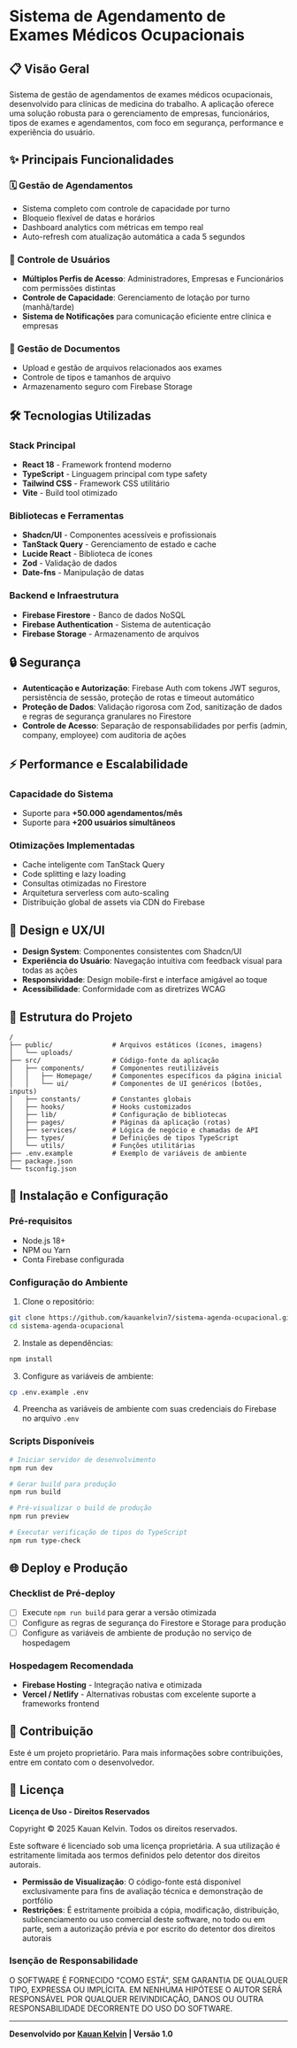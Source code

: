 # Sistema de Agendamento de Exames Médicos Ocupacionais

## 📋 Visão Geral

Sistema de gestão de agendamentos de exames médicos ocupacionais, desenvolvido para clínicas de medicina do trabalho. A aplicação oferece uma solução robusta para o gerenciamento de empresas, funcionários, tipos de exames e agendamentos, com foco em segurança, performance e experiência do usuário.

## ✨ Principais Funcionalidades

### 🗓️ Gestão de Agendamentos
- Sistema completo com controle de capacidade por turno
- Bloqueio flexível de datas e horários
- Dashboard analytics com métricas em tempo real
- Auto-refresh com atualização automática a cada 5 segundos

### 👥 Controle de Usuários
- **Múltiplos Perfis de Acesso**: Administradores, Empresas e Funcionários com permissões distintas
- **Controle de Capacidade**: Gerenciamento de lotação por turno (manhã/tarde)
- **Sistema de Notificações** para comunicação eficiente entre clínica e empresas

### 📄 Gestão de Documentos
- Upload e gestão de arquivos relacionados aos exames
- Controle de tipos e tamanhos de arquivo
- Armazenamento seguro com Firebase Storage

## 🛠️ Tecnologias Utilizadas

### Stack Principal
- **React 18** - Framework frontend moderno
- **TypeScript** - Linguagem principal com type safety
- **Tailwind CSS** - Framework CSS utilitário
- **Vite** - Build tool otimizado

### Bibliotecas e Ferramentas
- **Shadcn/UI** - Componentes acessíveis e profissionais
- **TanStack Query** - Gerenciamento de estado e cache
- **Lucide React** - Biblioteca de ícones
- **Zod** - Validação de dados
- **Date-fns** - Manipulação de datas

### Backend e Infraestrutura
- **Firebase Firestore** - Banco de dados NoSQL
- **Firebase Authentication** - Sistema de autenticação
- **Firebase Storage** - Armazenamento de arquivos

## 🔒 Segurança

- **Autenticação e Autorização**: Firebase Auth com tokens JWT seguros, persistência de sessão, proteção de rotas e timeout automático
- **Proteção de Dados**: Validação rigorosa com Zod, sanitização de dados e regras de segurança granulares no Firestore
- **Controle de Acesso**: Separação de responsabilidades por perfis (admin, company, employee) com auditoria de ações

## ⚡ Performance e Escalabilidade

### Capacidade do Sistema
- Suporte para **+50.000 agendamentos/mês**
- Suporte para **+200 usuários simultâneos**

### Otimizações Implementadas
- Cache inteligente com TanStack Query
- Code splitting e lazy loading
- Consultas otimizadas no Firestore
- Arquitetura serverless com auto-scaling
- Distribuição global de assets via CDN do Firebase

## 🎨 Design e UX/UI

- **Design System**: Componentes consistentes com Shadcn/UI
- **Experiência do Usuário**: Navegação intuitiva com feedback visual para todas as ações
- **Responsividade**: Design mobile-first e interface amigável ao toque
- **Acessibilidade**: Conformidade com as diretrizes WCAG

## 📁 Estrutura do Projeto

```
/
├── public/               # Arquivos estáticos (ícones, imagens)
│   └── uploads/
├── src/                  # Código-fonte da aplicação
│   ├── components/       # Componentes reutilizáveis
│   │   ├── Homepage/     # Componentes específicos da página inicial
│   │   └── ui/           # Componentes de UI genéricos (botões, inputs)
│   ├── constants/        # Constantes globais
│   ├── hooks/            # Hooks customizados
│   ├── lib/              # Configuração de bibliotecas
│   ├── pages/            # Páginas da aplicação (rotas)
│   ├── services/         # Lógica de negócio e chamadas de API
│   ├── types/            # Definições de tipos TypeScript
│   └── utils/            # Funções utilitárias
├── .env.example          # Exemplo de variáveis de ambiente
├── package.json
└── tsconfig.json
```

## 🚀 Instalação e Configuração

### Pré-requisitos
- Node.js 18+
- NPM ou Yarn
- Conta Firebase configurada

### Configuração do Ambiente

1. Clone o repositório:
```bash
git clone https://github.com/kauankelvin7/sistema-agenda-ocupacional.git
cd sistema-agenda-ocupacional
```

2. Instale as dependências:
```bash
npm install
```

3. Configure as variáveis de ambiente:
```bash
cp .env.example .env
```

4. Preencha as variáveis de ambiente com suas credenciais do Firebase no arquivo `.env`

### Scripts Disponíveis

```bash
# Iniciar servidor de desenvolvimento
npm run dev

# Gerar build para produção
npm run build

# Pré-visualizar o build de produção
npm run preview

# Executar verificação de tipos do TypeScript
npm run type-check
```

## 🌐 Deploy e Produção

### Checklist de Pré-deploy
- [ ] Execute `npm run build` para gerar a versão otimizada
- [ ] Configure as regras de segurança do Firestore e Storage para produção
- [ ] Configure as variáveis de ambiente de produção no serviço de hospedagem

### Hospedagem Recomendada
- **Firebase Hosting** - Integração nativa e otimizada
- **Vercel / Netlify** - Alternativas robustas com excelente suporte a frameworks frontend

## 🤝 Contribuição

Este é um projeto proprietário. Para mais informações sobre contribuições, entre em contato com o desenvolvedor.

## 📄 Licença

**Licença de Uso - Direitos Reservados**

Copyright © 2025 Kauan Kelvin. Todos os direitos reservados.

Este software é licenciado sob uma licença proprietária. A sua utilização é estritamente limitada aos termos definidos pelo detentor dos direitos autorais.

- **Permissão de Visualização**: O código-fonte está disponível exclusivamente para fins de avaliação técnica e demonstração de portfólio
- **Restrições**: É estritamente proibida a cópia, modificação, distribuição, sublicenciamento ou uso comercial deste software, no todo ou em parte, sem a autorização prévia e por escrito do detentor dos direitos autorais

### Isenção de Responsabilidade
O SOFTWARE É FORNECIDO "COMO ESTÁ", SEM GARANTIA DE QUALQUER TIPO, EXPRESSA OU IMPLÍCITA. EM NENHUMA HIPÓTESE O AUTOR SERÁ RESPONSÁVEL POR QUALQUER REIVINDICAÇÃO, DANOS OU OUTRA RESPONSABILIDADE DECORRENTE DO USO DO SOFTWARE.

---

**Desenvolvido por [Kauan Kelvin](LINK_DO_SEU_PERFIL) | Versão 1.0**
